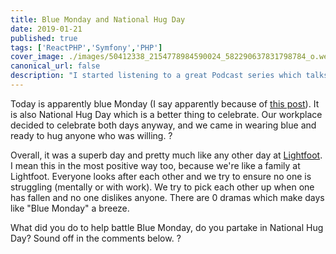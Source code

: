 ```yaml
---
title: Blue Monday and National Hug Day
date: 2019-01-21
published: true
tags: ['ReactPHP','Symfony','PHP']
cover_image: ./images/50412338_2154778984590024_582290637831798784_o.webp
canonical_url: false
description: "I started listening to a great Podcast series which talks a lot about different PHP and server technologies and on one of the later episodes, they talk about ReactPHP."
---
```


Today is apparently blue Monday (I say apparently because of [this post](http://www.gizmodo.co.uk/2019/01/reminder-blue-monday-isnt-real/)). It is also National Hug Day which is a better thing to celebrate. Our workplace decided to celebrate both days anyway, and we came in wearing blue and ready to hug anyone who was willing. ?

Overall, it was a superb day and pretty much like any other day at [Lightfoot](https://www.lightfoot.co.uk/). I mean this in the most positive way too, because we're like a family at Lightfoot. Everyone looks after each other and we try to ensure no one is struggling (mentally or with work). We try to pick each other up when one has fallen and no one dislikes anyone. There are 0 dramas which make days like "Blue Monday" a breeze.

What did you do to help battle Blue Monday, do you partake in National Hug Day? Sound off in the comments below. ?
